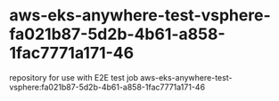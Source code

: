 # aws-eks-anywhere-test-vsphere-fa021b87-5d2b-4b61-a858-1fac7771a171-46
repository for use with E2E test job aws-eks-anywhere-test-vsphere:fa021b87-5d2b-4b61-a858-1fac7771a171-46
